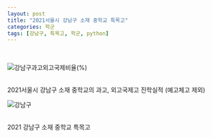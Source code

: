 ```yaml
---
layout: post
title: "2021서울시 강남구 소재 중학교 특목고"
categories: 학군
tags: [강남구, 특목고, 학군, python]
---
```


<br>

![강남구과고외고국제비율(%)](https://user-images.githubusercontent.com/43463898/141302725-4bb6217f-4691-4319-b548-4e16a6c01153.png)

<br>
2021서울시 강남구 소재 중학교의 과고, 외고국제고 진학실적 (예고체고 제외)
<br>


![강남구](https://user-images.githubusercontent.com/43463898/141254118-8f495759-b7f5-436d-aee7-db2e11ad88cf.png)

<br>
2021 강남구 소재 중학교 특목고<br>
